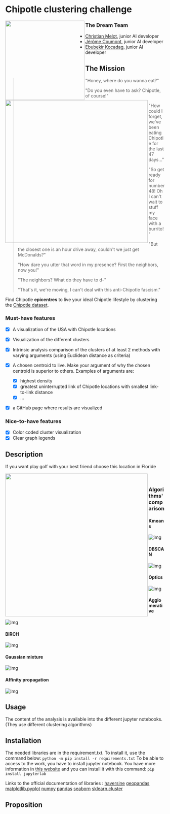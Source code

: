 # Chipotle clustering challenge

<img src="https://assets.stickpng.com/images/58429a9ca6515b1e0ad75ae3.png" align="left" width="250"/>

### The Dream Team
- [Christian Melot](https://github.com/Ezamey), junior AI developer
- [Jérôme Coumont](https://github.com/jcoumont), junior AI developer
- [Ebubekir Kocadag](https://github.com/EbubekirKocadag), junior AI developer

## The Mission
<img src="https://media.istockphoto.com/photos/romantic-couple-eating-street-tacos-at-outdoor-mexican-restaurant-picture-id932534338?k=6&m=932534338&s=612x612&w=0&h=9RXIf7fsAEGVynwKKv0oAq5Rg8Wrg1END87XEzA0_zg=" align="left" width="450"/>

>
>"Honey, where do you wanna eat?"
>
>"Do you even have to ask? Chipotle, of course!"
>
>"How could I forget, we've been eating Chipotle for the last 47 days..."
>
>"So get ready for number 48! Oh I can't wait to stuff my face with a burrito!"
>
>"But the closest one is an hour drive away, couldn't we just get McDonalds?"
>
>"How dare you utter that word in my presence? First the neighbors, now you!"
>
>"The neighbors? What do they have to d-"
>
>"That's it, we're moving, I can't deal with this anti-Chipotle fascism."

Find Chipotle **epicentres** to live your ideal Chipotle lifestyle by clustering the [Chipotle dataset](chipotle_locations.csv).
### Must-have features

- [X] A visualization of the USA with Chipotle locations
- [X] Visualization of the different clusters
- [X] Intrinsic analysis comparison of the clusters of at least 2 methods with varying arguments (using Euclidean distance as criteria)
- [X] A chosen centroid to live. Make your argument of why the chosen centroid is superior to others. Examples of arguments are:
    - [X] highest density
    - [X] greatest uninterrupted link of Chipotle locations with smallest link-to-link distance
    - [X] ...
- [X] a GitHub page where results are visualized


### Nice-to-have features

- [X] Color coded cluster visualization
- [X] Clear graph legends

## Description
If you want play golf with your best friend choose this location in Floride

<img src="https://www.francetvinfo.fr/image/75s4gq87o-9885/580/326/21972405.jpg" align="left" width="450"/>
<br/>

### Algorithms' comparison

#### Kmeans

![img](app/plots/kmeans_25.png)

#### DBSCAN

![img](app/plots/dbscan.png)

#### Optics

![img](app/plots/optics.png)

#### Agglomerative

![img](app/plots/agglo.png)

#### BIRCH

![img](app/plots/agglo.png)

#### Gaussian mixture

![img](app/plots/gauss.png)

#### Affinity propagation

![img](app/plots/chips_affinity_propagation.jpg)

## Usage

The content of the analysis is available into the different jupyter notebooks. (They use different clustering algorithms)
## Installation

The needed libraries are in the requirement.txt. To install it, use the command below:
`python -m pip install -r requirements.txt`
To be able to access to the work, you have to install jupyter notebook. You have more information in [this website](https://jupyter.org/) and you can install it with this command:
`pip install jupyterlab`

Links to the official documentation of libraries :
[haversine](https://pypi.org/project/haversine/)
[geopandas](https://geopandas.org/)
[matplotlib.pyplot](https://matplotlib.org/tutorials/introductory/pyplot.html)
[numpy](https://numpy.org/doc/stable/)
[pandas](https://pandas.pydata.org/docs/)
[seaborn](https://seaborn.pydata.org/tutorial.html)
[sklearn.cluster](https://scikit-learn.org/stable/modules/clustering.html)

## Proposition



